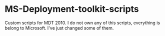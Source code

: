 MS-Deployment-toolkit-scripts
=============================

Custom scripts for MDT 2010.
I do not own any of this scripts, everything is belong to Microsoft. I've just changed some of them.
